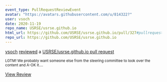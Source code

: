 ```yaml
---
event_type: PullRequestReviewEvent
avatar: "https://avatars.githubusercontent.com/u/814322?"
user: vsoch
date: 2020-11-19
repo_name: USRSE/usrse.github.io
html_url: https://github.com/USRSE/usrse.github.io/pull/327#pullrequestreview-534745866
repo_url: https://github.com/USRSE/usrse.github.io
---
```


<a href='https://github.com/vsoch' target='_blank'>vsoch</a> <a href='https://github.com/USRSE/usrse.github.io/pull/327#pullrequestreview-534745866' target='_blank'>reviewed</a> a <a href='https://github.com/USRSE/usrse.github.io/pull/327' target='_blank'>USRSE/usrse.github.io pull request</a>

<small>LGTM! We probably want someone else from the steering committee to look over the content and A-OK it....</small>

<a href='https://github.com/USRSE/usrse.github.io/pull/327#pullrequestreview-534745866' target='_blank'>View Review</a>